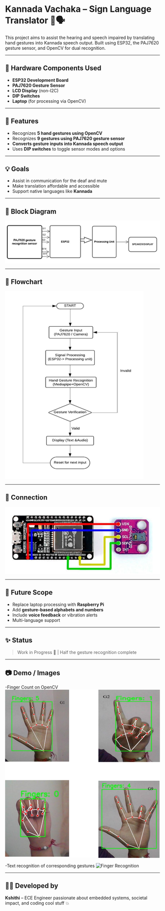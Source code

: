 # Kannada Vachaka – Sign Language Translator 🤟🗣️

This project aims to assist the hearing and speech impaired by translating hand gestures into Kannada speech output. Built using ESP32, the PAJ7620 gesture sensor, and OpenCV for dual recognition.

---

## 🔧 Hardware Components Used
- **ESP32 Development Board**
- **PAJ7620 Gesture Sensor**
- **LCD Display** (non-I2C)
- **DIP Switches**
- **Laptop** (for processing via OpenCV)

---

## 🧠 Features
- Recognizes **5 hand gestures using OpenCV**
- Recognizes **9 gestures using PAJ7620 gesture sensor**
- **Converts gesture inputs into Kannada speech output**
- Uses **DIP switches** to toggle sensor modes and options

---

## 💡 Goals
- Assist in communication for the deaf and mute
- Make translation affordable and accessible
- Support native languages like **Kannada**

---

## 🔧 Block Diagram

![Block Diagram](blockdiagram.png)

---

## 🔄 Flowchart

![Flowchart](flowchart.png)

---

## 🔄 Connection

![Connection](connection.png)

---

## 🚀 Future Scope
- Replace laptop processing with **Raspberry Pi**
- Add **gesture-based alphabets and numbers**
- Include **voice feedback** or vibration alerts
- Multi-language support

---

## ✨ Status
> Work in Progress 🔧 | Half the gesture recognition complete

---

## 📷 Demo / Images
-Finger Count on OpenCV
![Finger Count](finger1.png)

-Text recognition of corresponding gestures
![Finger Recognition](final.png)

---

## 👩‍💻 Developed by
**Kshithi** – ECE Engineer passionate about embedded systems, societal impact, and coding cool stuff 💥
